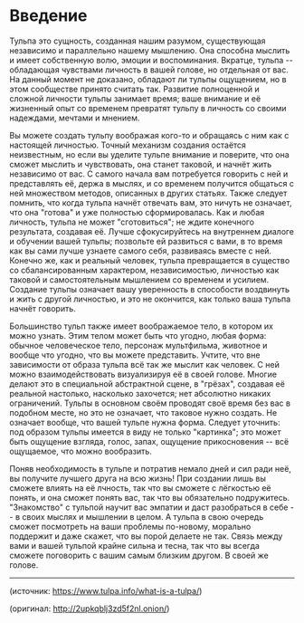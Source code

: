 # Введение

Тульпа это сущность, созданная нашим разумом, существующая независимо и параллельно нашему мышлению. Она способна мыслить и имеет собственную волю, эмоции и воспоминания. Вкратце, тульпа -- обладающая чувствами личность в вашей голове, но отдельная от вас. На данный момент не доказано, обладают ли тульпы ощущением, но в этом сообществе принято считать так. Развитие полноценной и сложной личности тульпы занимает время; ваше внимание и её жизненный опыт со временем превратят тульпу в личность со своими надеждами, мечтами и мнением.

Вы можете создать тульпу воображая кого-то и обращаясь с ним как с настоящей личностью. Точный механизм создания остаётся неизвестным, но если вы уделите тульпе внимание и поверите, что она сможет мыслить и чувствовать, она станет таковой, и начнёт жить независимо от вас. С самого начала вам потребуется говорить с ней и представлять её, держа в мыслях, и со временем получится общаться с ней множеством методов, описанных в других статьях. Также следует помнить, что когда тульпа начнёт отвечать вам, это ничуть не означает, что она "готова" и уже полностью сформировалась. Как и любая личность, тульпа не может "сготовиться"; не ждите конечного результата, создавая её. Лучше сфокусируйтесь на внутреннем диалоге и обучении вашей тульпы; позвольте ей развиться с вами, в то время как вы сами лучше узнаете самого себя, развиваясь вместе с ней. Конечно же, как и реальный человек, тульпа превращается в существо со сбалансированным характером, независимостью, личностью как таковой и самостоятельным мышлением со временем и усилием. Создание тульпы означает вашу уверенность в способости воздвинуть и жить с другой личностью, и это не окончится, как только ваша тульпа начнёт говорить. 

Большинство тульп также имеет воображаемое тело, в котором их можно узнать. Этим телом может быть что угодно, любая форма: обычное человеческое тело, персонаж мультфильма, животное и вообще что угодно, что вы можете представить. Учтите, что вне зависимости от образа тульпа всё так же мыслит как человек. С ней можно взаимодействовать визуализируя её в своей голове. Многие делают это в специальной абстрактной сцене, в "грёзах", создавая её реальной настолько, насколько захочется; нет абсолютно никаких ограничений. Тульпы в основном своём проводят своё время без вас в подобном месте, но это не означает, что таковое нужно создать. Не означает вообще, что вашей тульпе нужна форма. Следует уточнить: под образом тульпы имеется в виду не только "картинка"; это может быть ощущение взгляда, голос, запах, ощущение прикосновения -- всё ощущаемое, что можно вообразить.

Поняв необходимость в тульпе и потратив немало дней и сил ради неё, вы получите лучшего друга на всю жизнь! При создании лишь вы сможете влиять на её лчность, так что вы сможете с лёгкостью её понять, и она сможет понять вас, так что вы обязательно подружитесь. "Знакомство" с тульпой научит вас эмпатии и даст разобраться в себе -- в своих мыслях и мышлении в целом. А тульпа в свою очередь сможет посмотреть на ваши проблемы по-новому, морально поддержит и даже скажет, что вы порой делаете не так. Связь между вами и вашей тульпой крайне сильна и тесна, так что вы всегда сможете поговорить с вашим самым близким другом. В своей же голове.

---

(источник: https://www.tulpa.info/what-is-a-tulpa/)

(оригинал: http://2upkqblj3zd5f2nl.onion/)

